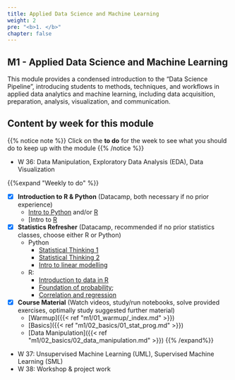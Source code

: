 ```yaml
---
title: Applied Data Science and Machine Learning
weight: 2
pre: "<b>1. </b>"
chapter: false
---
```


## M1 - Applied Data Science and Machine Learning

This module provides a condensed introduction to the “Data Science Pipeline”, introducing students to methods, techniques, and workflows in applied data analytics and machine learning, including data acquisition, preparation, analysis, visualization, and communication.

## Content by week for this module

{{% notice note %}}
Click on the **to do** for the week to see what you should do to keep up with the module
{{% /notice %}}

* W 36: Data Manipulation, Exploratory Data Analysis (EDA), Data Visualization

{{%expand "Weekly to do" %}}
- [X] **Introduction to R & Python** (Datacamp, both necessary if no prior experience)
   * [Intro to Python](https://learn.datacamp.com/courses/intro-to-python-for-data-science) and/or [R](https://learn.datacamp.com/courses/free-introduction-to-r)
   * [Intro to [R](https://learn.datacamp.com/courses/free-introduction-to-r)
- [X] **Statistics Refresher** (Datacamp, recommended if no prior statistics classes, choose either R or Python) 
   * Python
      * [Statistical Thinking 1](https://learn.datacamp.com/courses/statistical-thinking-in-python-part-1) 
      * [Statistical Thinking 2](https://learn.datacamp.com/courses/statistical-thinking-in-python-part-2)
      * [Intro to linear modelling](https://learn.datacamp.com/courses/introduction-to-linear-modeling-in-python)
   * R: 
      * [Introduction to data in R](https://learn.datacamp.com/courses/introduction-to-data-in-r)
      * [Foundation of probability](https://learn.datacamp.com/courses/foundations-of-probability-in-r); 
      * [Correlation and regression](https://learn.datacamp.com/courses/correlation-and-regression-in-r)
- [X] **Course Material** (Watch videos, study/run notebooks, solve provided exercises, optimally study suggested further material)
   * [Warmup]({{< ref "m1/01_warmup/_index.md" >}})
   * [Basics]({{< ref "m1/02_basics/01_stat_prog.md" >}})
   * [Data Manipulation]({{< ref "m1/02_basics/02_data_manipulation.md" >}})
{{% /expand%}}

* W 37: Unsupervised Machine Learning (UML), Supervised Machine Learning (SML)
* W 38: Workshop & project work 
